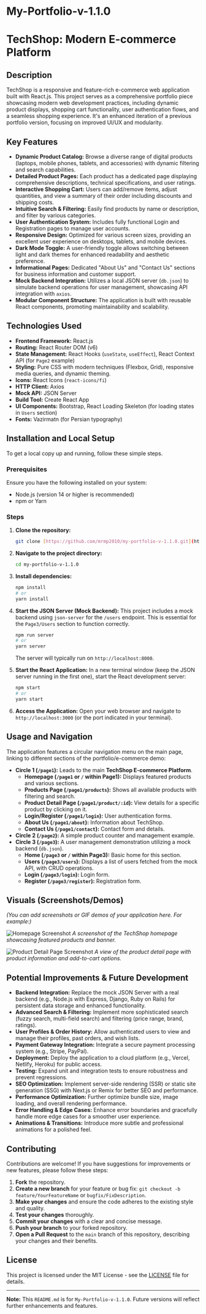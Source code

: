 # My-Portfolio-v-1.1.0
# TechShop: Modern E-commerce Platform

## Description

TechShop is a responsive and feature-rich e-commerce web application built with React.js. This project serves as a comprehensive portfolio piece showcasing modern web development practices, including dynamic product displays, shopping cart functionality, user authentication flows, and a seamless shopping experience. It's an enhanced iteration of a previous portfolio version, focusing on improved UI/UX and modularity.

## Key Features

* **Dynamic Product Catalog:** Browse a diverse range of digital products (laptops, mobile phones, tablets, and accessories) with dynamic filtering and search capabilities.
* **Detailed Product Pages:** Each product has a dedicated page displaying comprehensive descriptions, technical specifications, and user ratings.
* **Interactive Shopping Cart:** Users can add/remove items, adjust quantities, and view a summary of their order including discounts and shipping costs.
* **Intuitive Search & Filtering:** Easily find products by name or description, and filter by various categories.
* **User Authentication System:** Includes fully functional Login and Registration pages to manage user accounts.
* **Responsive Design:** Optimized for various screen sizes, providing an excellent user experience on desktops, tablets, and mobile devices.
* **Dark Mode Toggle:** A user-friendly toggle allows switching between light and dark themes for enhanced readability and aesthetic preference.
* **Informational Pages:** Dedicated "About Us" and "Contact Us" sections for business information and customer support.
* **Mock Backend Integration:** Utilizes a local JSON server (`db.json`) to simulate backend operations for user management, showcasing API integration with `axios`.
* **Modular Component Structure:** The application is built with reusable React components, promoting maintainability and scalability.

## Technologies Used

* **Frontend Framework:** React.js
* **Routing:** React Router DOM (v6)
* **State Management:** React Hooks (`useState`, `useEffect`), React Context API (for `Page2` example)
* **Styling:** Pure CSS with modern techniques (Flexbox, Grid), responsive media queries, and dynamic theming.
* **Icons:** React Icons (`react-icons/fi`)
* **HTTP Client:** Axios
* **Mock API:** JSON Server
* **Build Tool:** Create React App
* **UI Components:** Bootstrap, React Loading Skeleton (for loading states in `Users` section)
* **Fonts:** Vazirmatn (for Persian typography)

## Installation and Local Setup

To get a local copy up and running, follow these simple steps.

### Prerequisites

Ensure you have the following installed on your system:

* Node.js (version 14 or higher is recommended)
* npm or Yarn

### Steps

1.  **Clone the repository:**

    ```bash
    git clone [https://github.com/mrmp2010/my-portfolio-v-1.1.0.git](https://github.com/mrmp2010/my-portfolio-v-1.1.0.git)
    ```

2.  **Navigate to the project directory:**

    ```bash
    cd my-portfolio-v-1.1.0
    ```

3.  **Install dependencies:**

    ```bash
    npm install
    # or
    yarn install
    ```

4.  **Start the JSON Server (Mock Backend):**
    This project includes a mock backend using `json-server` for the `/users` endpoint. This is essential for the `Page3/Users` section to function correctly.

    ```bash
    npm run server
    # or
    yarn server
    ```
    The server will typically run on `http://localhost:8000`.

5.  **Start the React Application:**
    In a new terminal window (keep the JSON server running in the first one), start the React development server:

    ```bash
    npm start
    # or
    yarn start
    ```

6.  **Access the Application:**
    Open your web browser and navigate to `http://localhost:3000` (or the port indicated in your terminal).

## Usage and Navigation

The application features a circular navigation menu on the main page, linking to different sections of the portfolio/e-commerce demo:

* **Circle 1 (`/page1`):** Leads to the main **TechShop E-commerce Platform**.
    * **Homepage (`/page1` or `/` within Page1):** Displays featured products and various sections.
    * **Products Page (`/page1/products`):** Shows all available products with filtering and search.
    * **Product Detail Page (`/page1/product/:id`):** View details for a specific product by clicking on it.
    * **Login/Register (`/page1/login`):** User authentication forms.
    * **About Us (`/page1/about`):** Information about TechShop.
    * **Contact Us (`/page1/contact`):** Contact form and details.
* **Circle 2 (`/page2`):** A simple product counter and management example.
* **Circle 3 (`/page3`):** A user management demonstration utilizing a mock backend (`db.json`).
    * **Home (`/page3` or `/` within Page3):** Basic home for this section.
    * **Users (`/page3/users`):** Displays a list of users fetched from the mock API, with CRUD operations.
    * **Login (`/page3/login`):** Login form.
    * **Register (`/page3/register`):** Registration form.
## Visuals (Screenshots/Demos)

*(You can add screenshots or GIF demos of your application here. For example:)*

![Homepage Screenshot](link-to-your-homepage-screenshot.png)
*A screenshot of the TechShop homepage showcasing featured products and banner.*

![Product Detail Page Screenshot](link-to-your-product-detail-screenshot.png)
*A view of the product detail page with product information and add-to-cart options.*

## Potential Improvements & Future Development

* **Backend Integration:** Replace the mock JSON Server with a real backend (e.g., Node.js with Express, Django, Ruby on Rails) for persistent data storage and enhanced functionality.
* **Advanced Search & Filtering:** Implement more sophisticated search (fuzzy search, multi-field search) and filtering (price range, brand, ratings).
* **User Profiles & Order History:** Allow authenticated users to view and manage their profiles, past orders, and wish lists.
* **Payment Gateway Integration:** Integrate a secure payment processing system (e.g., Stripe, PayPal).
* **Deployment:** Deploy the application to a cloud platform (e.g., Vercel, Netlify, Heroku) for public access.
* **Testing:** Expand unit and integration tests to ensure robustness and prevent regressions.
* **SEO Optimization:** Implement server-side rendering (SSR) or static site generation (SSG) with Next.js or Remix for better SEO and performance.
* **Performance Optimization:** Further optimize bundle size, image loading, and overall rendering performance.
* **Error Handling & Edge Cases:** Enhance error boundaries and gracefully handle more edge cases for a smoother user experience.
* **Animations & Transitions:** Introduce more subtle and professional animations for a polished feel.

## Contributing

Contributions are welcome! If you have suggestions for improvements or new features, please follow these steps:

1.  **Fork** the repository.
2.  **Create a new branch** for your feature or bug fix: `git checkout -b feature/YourFeatureName` or `bugfix/FixDescription`.
3.  **Make your changes** and ensure the code adheres to the existing style and quality.
4.  **Test your changes** thoroughly.
5.  **Commit your changes** with a clear and concise message.
6.  **Push your branch** to your forked repository.
7.  **Open a Pull Request** to the `main` branch of this repository, describing your changes and their benefits.

## License

This project is licensed under the MIT License - see the [LICENSE](LICENSE) file for details.

---

**Note:** This `README.md` is for `My-Portfolio-v-1.1.0`. Future versions will reflect further enhancements and features.
